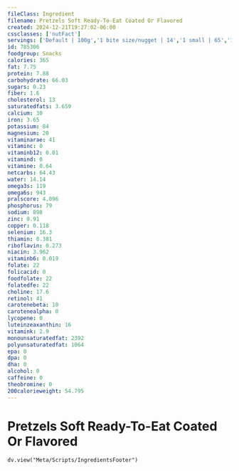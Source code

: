 ```yaml
---
fileClass: Ingredient
filename: Pretzels Soft Ready-To-Eat Coated Or Flavored
created: 2024-12-21T19:27:02-06:00
cssclasses: ['nutFact']
servings: ['Default | 100g','1 bite size/nugget | 14','1 small | 65','1 medium/regular | 125','1 large | 149','1 pretzel, ns as to size | 125','1 pretzel stick | 25','1 cup, nuggets | 168']
id: 785306
foodgroup: Snacks
calories: 365
fat: 7.75
protein: 7.88
carbohydrate: 66.03
sugars: 0.23
fiber: 1.6
cholesterol: 13
saturatedfats: 3.659
calcium: 30
iron: 3.65
potassium: 84
magnesium: 20
vitaminarae: 41
vitaminc: 0
vitaminb12: 0.01
vitamind: 0
vitamine: 0.64
netcarbs: 64.43
water: 14.14
omega3s: 119
omega6s: 943
pralscore: 4.096
phosphorus: 79
sodium: 898
zinc: 0.91
copper: 0.118
selenium: 16.3
thiamin: 0.381
riboflavin: 0.273
niacin: 3.962
vitaminb6: 0.019
folate: 22
folicacid: 0
foodfolate: 22
folatedfe: 22
choline: 17.6
retinol: 41
carotenebeta: 10
carotenealpha: 0
lycopene: 0
luteinzeaxanthin: 16
vitamink: 2.9
monounsaturatedfat: 2392
polyunsaturatedfat: 1064
epa: 0
dpa: 0
dha: 0
alcohol: 0
caffeine: 0
theobromine: 0
200calorieweight: 54.795
---
```


# Pretzels Soft Ready-To-Eat Coated Or Flavored

```dataviewjs
dv.view("Meta/Scripts/IngredientsFooter")
```